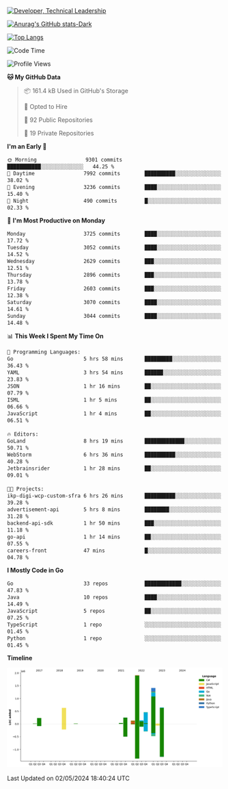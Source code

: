 <div>
  <a href="https://www.linkedin.com/in/arielpineiro/" target="_blank" rel="nofollow noopener noreferrer">
    <img src="https://img.shields.io/badge/-LinkedIn-%230077B5?style=for-the-badge&logo=linkedin&logoColor=white" alt="Developer, Technical Leadership" title="Ariel Piñeiro">
  </a>
</div>

[![Anurag's GitHub stats-Dark](https://github-readme-stats.vercel.app/api?username=arielsrv&show_icons=true&theme=dark#gh-dark-mode-only)](https://github.com/anuraghazra/github-readme-stats#gh-dark-mode-only)

[![Top Langs](https://github-readme-stats.vercel.app/api/top-langs/?username=arielsrv&layout=compact&langs_count=10&theme=dark#gh-dark-mode-only)](https://github.com/anuraghazra/github-readme-stats&theme=dark#gh-dark-mode-only)

<!--START_SECTION:waka-->
![Code Time](http://img.shields.io/badge/Code%20Time-861%20hrs%2044%20mins-blue)

![Profile Views](http://img.shields.io/badge/Profile%20Views-0-blue)

**🐱 My GitHub Data** 

> 📦 161.4 kB Used in GitHub's Storage 
 > 
> 💼 Opted to Hire
 > 
> 📜 92 Public Repositories 
 > 
> 🔑 19 Private Repositories 
 > 
**I'm an Early 🐤** 

```text
🌞 Morning                9301 commits        ███████████░░░░░░░░░░░░░░   44.25 % 
🌆 Daytime                7992 commits        ██████████░░░░░░░░░░░░░░░   38.02 % 
🌃 Evening                3236 commits        ████░░░░░░░░░░░░░░░░░░░░░   15.40 % 
🌙 Night                  490 commits         █░░░░░░░░░░░░░░░░░░░░░░░░   02.33 % 
```
📅 **I'm Most Productive on Monday** 

```text
Monday                   3725 commits        ████░░░░░░░░░░░░░░░░░░░░░   17.72 % 
Tuesday                  3052 commits        ████░░░░░░░░░░░░░░░░░░░░░   14.52 % 
Wednesday                2629 commits        ███░░░░░░░░░░░░░░░░░░░░░░   12.51 % 
Thursday                 2896 commits        ███░░░░░░░░░░░░░░░░░░░░░░   13.78 % 
Friday                   2603 commits        ███░░░░░░░░░░░░░░░░░░░░░░   12.38 % 
Saturday                 3070 commits        ████░░░░░░░░░░░░░░░░░░░░░   14.61 % 
Sunday                   3044 commits        ████░░░░░░░░░░░░░░░░░░░░░   14.48 % 
```


📊 **This Week I Spent My Time On** 

```text
💬 Programming Languages: 
Go                       5 hrs 58 mins       █████████░░░░░░░░░░░░░░░░   36.43 % 
YAML                     3 hrs 54 mins       ██████░░░░░░░░░░░░░░░░░░░   23.83 % 
JSON                     1 hr 16 mins        ██░░░░░░░░░░░░░░░░░░░░░░░   07.79 % 
ISML                     1 hr 5 mins         ██░░░░░░░░░░░░░░░░░░░░░░░   06.66 % 
JavaScript               1 hr 4 mins         ██░░░░░░░░░░░░░░░░░░░░░░░   06.51 % 

🔥 Editors: 
GoLand                   8 hrs 19 mins       █████████████░░░░░░░░░░░░   50.71 % 
WebStorm                 6 hrs 36 mins       ██████████░░░░░░░░░░░░░░░   40.28 % 
Jetbrainsrider           1 hr 28 mins        ██░░░░░░░░░░░░░░░░░░░░░░░   09.01 % 

🐱‍💻 Projects: 
ikp-digi-wcp-custom-sfra 6 hrs 26 mins       ██████████░░░░░░░░░░░░░░░   39.28 % 
advertisement-api        5 hrs 8 mins        ████████░░░░░░░░░░░░░░░░░   31.28 % 
backend-api-sdk          1 hr 50 mins        ███░░░░░░░░░░░░░░░░░░░░░░   11.18 % 
go-api                   1 hr 14 mins        ██░░░░░░░░░░░░░░░░░░░░░░░   07.55 % 
careers-front            47 mins             █░░░░░░░░░░░░░░░░░░░░░░░░   04.78 % 
```

**I Mostly Code in Go** 

```text
Go                       33 repos            ████████████░░░░░░░░░░░░░   47.83 % 
Java                     10 repos            ████░░░░░░░░░░░░░░░░░░░░░   14.49 % 
JavaScript               5 repos             ██░░░░░░░░░░░░░░░░░░░░░░░   07.25 % 
TypeScript               1 repo              ░░░░░░░░░░░░░░░░░░░░░░░░░   01.45 % 
Python                   1 repo              ░░░░░░░░░░░░░░░░░░░░░░░░░   01.45 % 
```



**Timeline**

![Lines of Code chart](https://raw.githubusercontent.com/arielsrv/arielsrv/main/assets/bar_graph.png)


 Last Updated on 02/05/2024 18:40:24 UTC
<!--END_SECTION:waka-->
